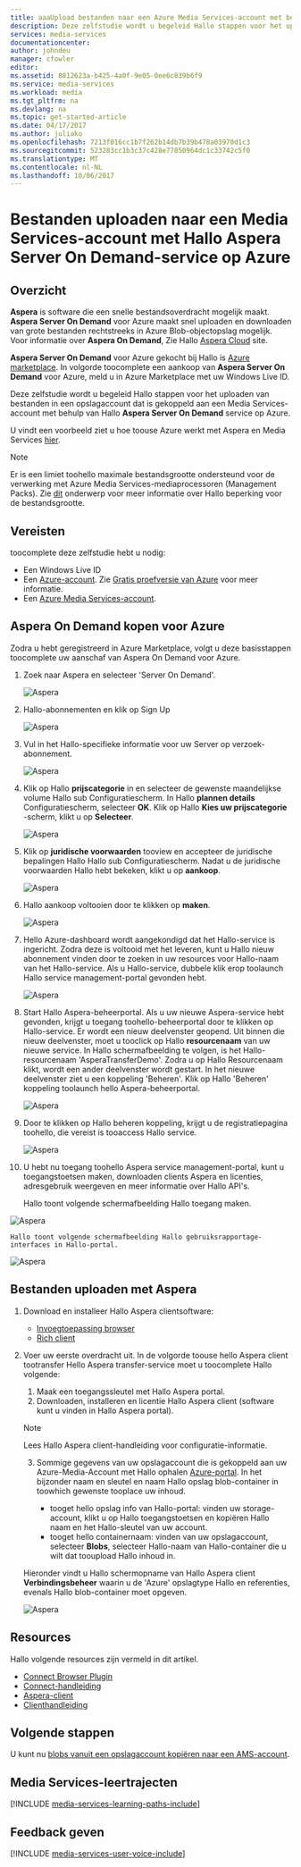 ```yaml
---
title: aaaUpload bestanden naar een Azure Media Services-account met behulp van Aspera | Microsoft Docs
description: Deze zelfstudie wordt u begeleid Hallo stappen voor het uploaden van bestanden in een opslagaccount dat is gekoppeld aan een Media Services-account met behulp van Hallo ** Aspera Server op aanvraag **-service op Azure.
services: media-services
documentationcenter: 
author: johndeu
manager: cfowler
editor: 
ms.assetid: 8812623a-b425-4a0f-9e05-0ee6c839b6f9
ms.service: media-services
ms.workload: media
ms.tgt_pltfrm: na
ms.devlang: na
ms.topic: get-started-article
ms.date: 04/17/2017
ms.author: juliako
ms.openlocfilehash: 7213f016cc1b7f262b14db7b39b478a03970d1c3
ms.sourcegitcommit: 523283cc1b3c37c428e77850964dc1c33742c5f0
ms.translationtype: MT
ms.contentlocale: nl-NL
ms.lasthandoff: 10/06/2017
---
```

# <a name="upload-files-into-a-media-services-account-using-hello-aspera-server-on-demand-service-on-azure"></a>Bestanden uploaden naar een Media Services-account met Hallo Aspera Server On Demand-service op Azure

## <a name="overview"></a>Overzicht

**Aspera** is software die een snelle bestandsoverdracht mogelijk maakt. **Aspera Server On Demand** voor Azure maakt snel uploaden en downloaden van grote bestanden rechtstreeks in Azure Blob-objectopslag mogelijk. Voor informatie over **Aspera On Demand**, Zie Hallo [Aspera Cloud](http://cloud.asperasoft.com/) site. 
  
**Aspera Server On Demand** voor Azure gekocht bij Hallo is [Azure marketplace](https://azure.microsoft.com/en-us/marketplace/). In volgorde toocomplete een aankoop van **Aspera Server On Demand** voor Azure, meld u in Azure Marketplace met uw Windows Live ID.

Deze zelfstudie wordt u begeleid Hallo stappen voor het uploaden van bestanden in een opslagaccount dat is gekoppeld aan een Media Services-account met behulp van Hallo **Aspera Server On Demand** service op Azure. 

U vindt een voorbeeld ziet u hoe toouse Azure werkt met Aspera en Media Services [hier](https://github.com/Azure-Samples/media-services-dotnet-functions-integration/tree/master/103-aspera-ingest).

>[!NOTE]
>Er is een limiet toohello maximale bestandsgrootte ondersteund voor de verwerking met Azure Media Services-mediaprocessoren (Management Packs). Zie [dit](media-services-quotas-and-limitations.md) onderwerp voor meer informatie over Hallo beperking voor de bestandsgrootte.
>

## <a name="prerequisites"></a>Vereisten 

toocomplete deze zelfstudie hebt u nodig:

* Een Windows Live ID
* Een [Azure-account](https://azure.microsoft.com). Zie [Gratis proefversie van Azure](https://azure.microsoft.com/pricing/free-trial/) voor meer informatie. 
* Een [Azure Media Services-account](media-services-portal-create-account.md).

## <a name="purchase-aspera-on-demand-for-azure"></a>Aspera On Demand kopen voor Azure

Zodra u hebt geregistreerd in Azure Marketplace, volgt u deze basisstappen toocomplete uw aanschaf van Aspera On Demand voor Azure.

1. Zoek naar Aspera en selecteer 'Server On Demand'.

   ![Aspera](./media/media-services-upload-files-with-aspera/media-services-upload-files-with-aspera001.png)

2. Hallo-abonnementen en klik op Sign Up

   ![Aspera](./media/media-services-upload-files-with-aspera/media-services-upload-files-with-aspera002.png)

3. Vul in het Hallo-specifieke informatie voor uw Server op verzoek-abonnement.

   ![Aspera](./media/media-services-upload-files-with-aspera/media-services-upload-files-with-aspera003.png)

4. Klik op Hallo **prijscategorie** in en selecteer de gewenste maandelijkse volume Hallo sub Configuratiescherm. In Hallo **plannen details** Configuratiescherm, selecteer **OK**. Klik op Hallo **Kies uw prijscategorie** -scherm, klikt u op **Selecteer**.

   ![Aspera](./media/media-services-upload-files-with-aspera/media-services-upload-files-with-aspera004.png)

5. Klik op **juridische voorwaarden** tooview en accepteer de juridische bepalingen Hallo Hallo sub Configuratiescherm. Nadat u de juridische voorwaarden Hallo hebt bekeken, klikt u op **aankoop**.

   ![Aspera](./media/media-services-upload-files-with-aspera/media-services-upload-files-with-aspera005.png)

6. Hallo aankoop voltooien door te klikken op **maken**.

   ![Aspera](./media/media-services-upload-files-with-aspera/media-services-upload-files-with-aspera006.png)

7. Hello Azure-dashboard wordt aangekondigd dat het Hallo-service is ingericht.  Zodra deze is voltooid met het leveren, kunt u Hallo nieuw abonnement vinden door te zoeken in uw resources voor Hallo-naam van het Hallo-service. Als u Hallo-service, dubbele klik erop toolaunch Hallo service management-portal gevonden hebt.

   ![Aspera](./media/media-services-upload-files-with-aspera/media-services-upload-files-with-aspera007.png)

8. Start Hallo Aspera-beheerportal. Als u uw nieuwe Aspera-service hebt gevonden, krijgt u toegang toohello-beheerportal door te klikken op Hallo-service.  Er wordt een nieuw deelvenster geopend. Uit binnen die nieuw deelvenster, moet u tooclick op Hallo **resourcenaam** van uw nieuwe service.  In Hallo schermafbeelding te volgen, is het Hallo-resourcenaam 'AsperaTransferDemo'. Zodra u op Hallo Resourcenaam klikt, wordt een ander deelvenster wordt gestart. In het nieuwe deelvenster ziet u een koppeling 'Beheren'. Klik op Hallo 'Beheren' koppeling toolaunch hello Aspera-beheerportal.

   ![Aspera](./media/media-services-upload-files-with-aspera/media-services-upload-files-with-aspera008.png)

9. Door te klikken op Hallo beheren koppeling, krijgt u de registratiepagina toohello, die vereist is tooaccess Hallo service.

   ![Aspera](./media/media-services-upload-files-with-aspera/media-services-upload-files-with-aspera009.png)

10. U hebt nu toegang toohello Aspera service management-portal, kunt u toegangstoetsen maken, downloaden clients Aspera en licenties, adresgebruik weergeven en meer informatie over Hallo API's.

    Hallo toont volgende schermafbeelding Hallo toegang maken. 

   ![Aspera](./media/media-services-upload-files-with-aspera/media-services-upload-files-with-aspera010.png)

    Hallo toont volgende schermafbeelding Hallo gebruiksrapportage-interfaces in Hallo-portal. 

   ![Aspera](./media/media-services-upload-files-with-aspera/media-services-upload-files-with-aspera011.png)

## <a name="upload-files-with-aspera"></a>Bestanden uploaden met Aspera

1. Download en installeer Hallo Aspera clientsoftware:
    
    * [Invoegtoepassing browser](http://downloads.asperasoft.com/connect2/)
    * [Rich client](http://downloads.asperasoft.com/en/downloads/2)

2. Voer uw eerste overdracht uit. In de volgorde toouse hello Aspera client tootransfer Hello Aspera transfer-service moet u toocomplete Hallo volgende: 

    1. Maak een toegangssleutel met Hallo Aspera portal.  
    2. Downloaden, installeren en licentie Hallo Aspera client (software kunt u vinden in Hallo Aspera portal).  

    >[!NOTE]
    >Lees Hallo Aspera client-handleiding voor configuratie-informatie.
    
    3. Sommige gegevens van uw opslagaccount die is gekoppeld aan uw Azure-Media-Account met Hallo ophalen [Azure-portal](https://portal.azure.com/). In het bijzonder naam en sleutel en naam Hallo opslag blob-container in toowhich gewenste tooplace uw inhoud. 

        * tooget hello opslag info van Hallo-portal: vinden uw storage-account, klikt u op Hallo toegangstoetsen en kopiëren Hallo naam en het Hallo-sleutel van uw account.
        * tooget hello containernaam: vinden van uw opslagaccount, selecteer **Blobs**, selecteer Hallo-naam van Hallo-container die u wilt dat tooupload Hallo inhoud in. 

    Hieronder vindt u Hallo schermopname van Hallo Aspera client **Verbindingsbeheer** waarin u de 'Azure' opslagtype Hallo en referenties, evenals Hallo blob-container moet opgeven.

    ![Aspera](./media/media-services-upload-files-with-aspera/media-services-upload-files-with-aspera012.png)

## <a name="resources"></a>Resources

Hallo volgende resources zijn vermeld in dit artikel. 

* [Connect Browser Plugin](http://downloads.asperasoft.com/connect2/)
* [Connect-handleiding](http://downloads.asperasoft.com/en/documentation/8)
* [Aspera-client](http://downloads.asperasoft.com/en/downloads/2)
* [Clienthandleiding](http://downloads.asperasoft.com/en/documentation/2)

## <a name="next-steps"></a>Volgende stappen

U kunt nu [blobs vanuit een opslagaccount kopiëren naar een AMS-account](media-services-copying-existing-blob.md#copy-blobs-from-a-storage-account-into-an-ams-account).

## <a name="media-services-learning-paths"></a>Media Services-leertrajecten
[!INCLUDE [media-services-learning-paths-include](../../includes/media-services-learning-paths-include.md)]

## <a name="provide-feedback"></a>Feedback geven
[!INCLUDE [media-services-user-voice-include](../../includes/media-services-user-voice-include.md)]

